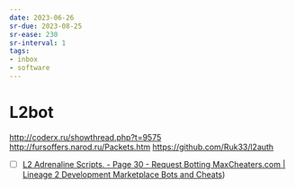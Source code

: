 ```yaml
---
date: 2023-06-26
sr-due: 2023-08-25
sr-ease: 230
sr-interval: 1
tags:
- inbox
- software
---
```


# L2bot

http://coderx.ru/showthread.php?t=9575
http://fursoffers.narod.ru/Packets.htm
https://github.com/Ruk33/l2auth
- [ ] [L2 Adrenaline Scripts. - Page 30 - Request Botting MaxCheaters.com | Lineage 2 Development Marketplace Bots and Cheats](https://maxcheaters.com/topic/189997-l2-adrenaline-scripts/page/30/#comment-2578306))
